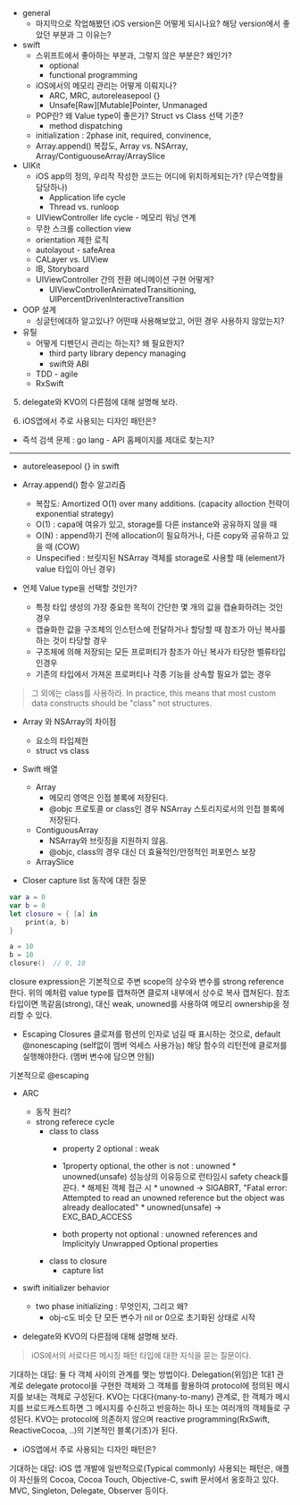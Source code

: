 

* general
	* 마지막으로 작업해봤던 iOS version은 어떻게 되시나요? 해당 version에서 좋았던 부분과 그 이유는?
* swift
	* 스위프트에서 좋아하는 부분과, 그렇지 않은 부분은? 왜인가?
		* optional
		* functional programming
	* iOS에서의 메모리 관리는 어떻게 이뤄지나?
		* ARC, MRC, autoreleasepool {}
		* Unsafe[Raw][Mutable]Pointer, Unmanaged
	* POP란? 왜 Value type이 좋은가? Struct vs Class 선택 기준?
		* method dispatching
	* initialization : 2phase init, required, convinence, 
	* Array.append() 복잡도, Array vs. NSArray, Array/ContiguouseArray/ArraySlice
* UIKit
	* iOS app의 정의, 우리작 작성한 코드는 어디에 위치하게되는가? (무슨역할을 담당하나)
		* Application life cycle
		* Thread vs. runloop
	* UIViewController life cycle - 메모리 워닝 연계
	* 무한 스크롤 collection view
	* orientation 제한 로직
	* autolayout - safeArea 
	* CALayer vs. UIView
	* IB, Storyboard 
	* UIViewController 간의 전환 에니메이션 구현 어떻게?
		* UIViewControllerAnimatedTransitioning, UIPercentDrivenInteractiveTransition
* OOP 설계
	* 싱글턴에대하 알고있나? 어떤때 사용해보았고, 어떤 경우 사용하지 않았는지?
* 유틸
	* 어떻게 디펜던시 관리는 하는지? 왜 필요한지?
		* third party library depency managing
		* swift와 ABI 
	* TDD - agile
	* RxSwift
	
5. delegate와 KVO의 다른점에 대해 설명해 보라.

6. iOS앱에서 주로 사용되는 디자인 패턴은?


- 즉석 검색 문제 : go lang - API 홈페이지를 제대로 찾는지?


---
* autoreleasepool {} in swift

* Array.append() 함수 알고리즘
	* 복잡도: Amortized O(1) over many additions. (capacity alloction 전략이 exponential strategy)
	* O(1) : capa에 여유가 있고, storage를 다른 instance와 공유하지 않을 때 
	* O(N) : append하기 전에 allocation이 필요하거나, 다른 copy와 공유하고 있을 때 (COW)
	* Unspecified : 브릿지된 NSArray 객체를 storage로 사용할 때 (element가 value 타입이 아닌 경우)

* 언제 Value type을 선택할 것인가?
	* 특정 타입 생성의 가장 중요한 목적이 간단한 몇 개의 값을 캡슐화하려는 것인 경우
	* 캡슐화한 값을 구조체의 인스턴스에 전달하거나 할당할 때 참조가 아닌 복사를 하는 것이 타당할 경우
	* 구조체에 의해 저장되는 모든 프로퍼티가 참조가 아닌 복사가 타당한 벨류타입인경우
	* 기존의 타입에서 가져온 프로퍼티나 각종 기능을 상속할 필요가 없는 경우
> 그 외에는 class를 사용하라.
> In practice, this means that most custom data constructs should be "class" not structures.

* Array 와 NSArray의 차이점
	* 요소의 타입제한 
	* struct vs class

* Swift 배열 
	* Array
		* 메모리 영역은 인접 블록에 저장된다.
		* @objc 프로토콜 or class인 경우 NSArray 스토리지로서의 인접 블록에 저장된다.
	* ContiguousArray
		* NSArray와 브릿징을 지원하지 않음. 
		* @objc, class의 경우 대신 더 효율적인/안정적인 퍼포먼스 보장
	* ArraySlice


* Closer capture list 동작에 대한 질문

```swift
var a = 0
var b = 0
let closure = { [a] in
    print(a, b)
}

a = 10
b = 10
closure()  // 0, 10
```

closure expression은 기본적으로 주변 scope의 상수와 변수를 strong reference한다.
위의 예처럼 value type를 캡쳐하면 클로져 내부에서 상수로 복사 캡쳐된다.
참조 타입이면 똑같음(strong), 대신 weak, unowned를 사용하여 메모리 ownership을 정리할 수 있다.

* Escaping Closures
클로져를 펑션의 인자로 넘길 때 표시하는 것으로, default @nonescaping (self없이 멤버 억세스 사용가능)
해당 함수의 리턴전에 클로저를 실행해야한다. (멤버 변수에 담으면 안됨)

기본적으로 @escaping 


* ARC
    * 동작 원리?
	* strong referece cycle
		* class to class
			* property 2 optional : weak
			* 1property optional, the other is not : unowned
					* unowned(unsafe) 성능상의 이유등으로 런타임시 safety cheack를 끈다. 
					* 해제된 객체 접근 시 
						* unowned -> SIGABRT, "Fatal error: Attempted to read an unowned reference but the object was already deallocated"
						* unowned(unsafe) -> EXC_BAD_ACCESS
					
			* both property not optional : unowned references and Implicityly Unwrapped Optional properties
		* class to closure
			* capture list

* swift initializer behavior
	* two phase initializing : 무엇인지, 그리고 왜?
		* obj-c도 비슷 단 모든 변수가 nil or 0으로 초기화된 상태로 시작


* delegate와 KVO의 다른점에 대해 설명해 보라.
> iOS에서의 서로다른 메시징 패턴 타입에 대한 지식을 묻는 질문이다.

기대하는 대답: 
둘 다 객체 사이의 관계를 맺는 방법이다.  Delegation(위임)은 1대1 관계로 delegate protocol을 구현한 객체와 그 객체를 활용하여 protocol에 정의된 메시지를 보내는 객체로 구성된다. KVO는 다대다(many-to-many) 관계로, 한 객체가 메시지를 브로드캐스트하면 그 메시지를 수신하고 반응하는 하나 또는 여러개의 객체들로 구성된다. KVO는 protocol에 의존하지 않으며 reactive programming(RxSwift, ReactiveCocoa, ..)의 기본적인 블록(기초)가 된다.


* iOS앱에서 주로 사용되는 디자인 패턴은?

기대하는 대답:
iOS 앱 개발에 일반적으로(Typical commonly)  사용되는 패턴은, 애플이 자신들의 Cocoa, Cocoa Touch, Objective-C, swift 문서에서 옹호하고 있다. MVC, Singleton, Delegate, Observer 등이다.








